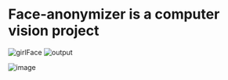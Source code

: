 # Face-anonymizer is a computer vision project

<!-- ABOUT THE PROJECT -->

![girlFace](https://user-images.githubusercontent.com/56123892/236707782-2f4a0829-8ff3-474b-b779-6edc24a822aa.jpg)
![output](https://user-images.githubusercontent.com/56123892/236707889-8a73182d-d8e8-41a3-857e-0aa3f6523c6b.jpg)

![image](https://user-images.githubusercontent.com/56123892/236717631-d50a2a1e-b8f9-430a-b78b-e722e288e95d.png)

